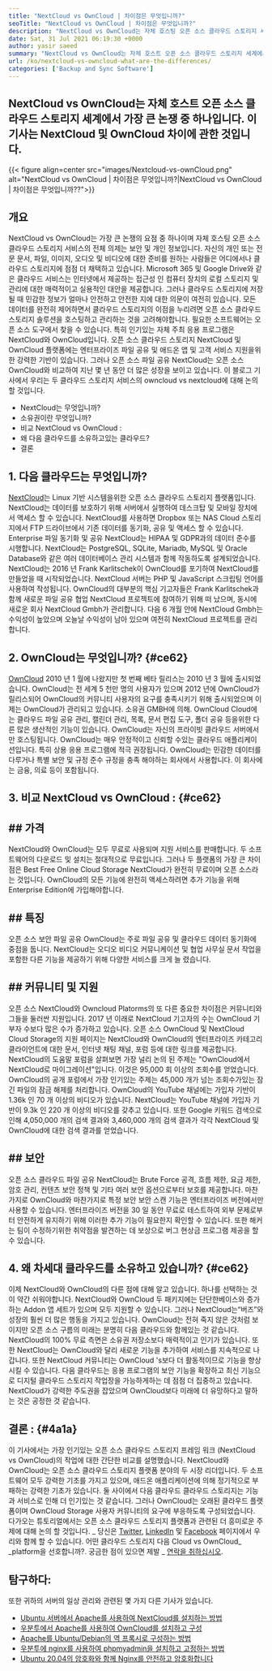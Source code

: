 ```yaml
---
title: "NextCloud vs OwnCloud | 차이점은 무엇입니까?" 
seoTitle: "NextCloud vs OwnCloud | 차이점은 무엇입니까?" 
description: "NextCloud vs OwnCloud는 자체 호스팅 오픈 소스 클라우드 스토리지 세계에서 가장 큰 논쟁 중 하나입니다. 이 기사는 NextCloud와 OwnCloud에 관한 것입니다." 
date: Sat, 31 Jul 2021 06:19:30 +0000
author: yasir saeed
summary: "NextCloud vs OwnCloud는 자체 호스트 오픈 소스 클라우드 스토리지 세계에서 가장 큰 논쟁 중 하나입니다. 이 기사는 NextCloud 및 OwnCloud 차이에 관한 것입니다." 
url: /ko/nextcloud-vs-owncloud-what-are-the-differences/
categories: ['Backup and Sync Software']
---
```


## NextCloud vs OwnCloud는 자체 호스트 오픈 소스 클라우드 스토리지 세계에서 가장 큰 논쟁 중 하나입니다. 이 기사는 NextCloud 및 OwnCloud 차이에 관한 것입니다.

{{< figure align=center src="images/Nextcloud-vs-ownCloud.png" alt="NextCloud vs OwnCloud | 차이점은 무엇입니까?|NextCloud vs OwnCloud | 차이점은 무엇입니까??">}}


##  **개요** 
NextCloud vs OwnCloud는 가장 큰 논쟁의 요점 중 하나이며 자체 호스팅 오픈 소스 클라우드 스토리지 서비스의 전체 의제는 보안 및 개인 정보입니다. 자신의 개인 또는 전문 문서, 파일, 이미지, 오디오 및 비디오에 대한 준비를 원하는 사람들은 어디에서나 클라우드 스토리지에 점점 더 채택하고 있습니다. Microsoft 365 및 Google Drive와 같은 클라우드 서비스는 인터넷에서 제공하는 접근성 인 컴퓨터 장치의 로컬 스토리지 및 관리에 대한 매력적이고 실용적인 대안을 제공합니다. 그러나 클라우드 스토리지에 저장 될 때 민감한 정보가 얼마나 안전하고 안전한 지에 대한 의문이 여전히 있습니다.
모든 데이터를 완전히 제어하면서 클라우드 스토리지의 이점을 누리려면 오픈 소스 클라우드 스토리지 솔루션을 호스팅하고 관리하는 것을 고려해야합니다. 필요한 소프트웨어는 오픈 소스 도구에서 찾을 수 있습니다. 특히 인기있는 자체 주최 응용 프로그램은 NextCloud와 OwnCloud입니다. 오픈 소스 클라우드 스토리지 NextCloud 및 OwnCloud 플랫폼에는 엔터프라이즈 파일 공유 및 애드온 앱 및 고객 서비스 지원을위한 강력한 기반이 있습니다. 그러나 오픈 소스 파일 공유 NextCloud는 오픈 소스 OwnCloud와 비교하여 지난 몇 년 동안 더 많은 성장을 보이고 있습니다. 이 블로그 기사에서 우리는 두 클라우드 스토리지 서비스의 owncloud vs nextcloud에 대해 논의 할 것입니다.
  * NextCloud는 무엇입니까?
  * 소유권이란 무엇입니까?
  * 비교 NextCloud vs OwnCloud :
  * 왜 다음 클라우드를 소유하고있는 클라우드?
  * 결론

## 1. 다음 클라우드는 무엇입니까?
[NextCloud][1]는 Linux 기반 시스템을위한 오픈 소스 클라우드 스토리지 플랫폼입니다. NextCloud는 데이터를 보호하기 위해 서버에서 실행하여 데스크탑 및 모바일 장치에서 액세스 할 수 있습니다. NextCloud를 사용하면 Dropbox 또는 NAS Cloud 스토리지에서 FTP 드라이브에서 기존 데이터를 동기화, 공유 및 액세스 할 수 있습니다. Enterprise 파일 동기화 및 공유 NextCloud는 HIPAA 및 GDPR과의 데이터 준수를 시행합니다. NextCloud는 PostgreSQL, SQLite, Mariadb, MySQL 및 Oracle Database와 같은 여러 데이터베이스 관리 시스템과 함께 작동하도록 설계되었습니다.
NextCloud는 2016 년 Frank Karlitschek이 OwnCloud를 포기하여 NextCloud를 만들었을 때 시작되었습니다. NextCloud 서버는 PHP 및 JavaScript 스크립팅 언어를 사용하여 작성됩니다. OwnCloud의 대부분의 핵심 기고자들은 Frank Karlitschek과 함께 새로운 파일 공유 협업 NextCloud 프로젝트에 참여하기 위해 떠 났으며, 동시에 새로운 회사 NextCloud Gmbh가 관리합니다. 다음 6 개월 안에 NextCloud Gmbh는 수익성이 높았으며 오늘날 수익성이 남아 있으며 여전히 NextCloud 프로젝트를 관리합니다.

## 2. OwnCloud는 무엇입니까?   {#ce62}
[OwnCloud][2] 2010 년 1 월에 나왔지만 첫 번째 베타 릴리스는 2010 년 3 월에 출시되었습니다. OwnCloud는 전 세계 5 천만 명의 사용자가 있으며 2012 년에 OwnCloud가 릴리스되어 OwnCloud의 커뮤니티 사용자의 요구를 충족시키기 위해 출시되었으며 이제는 OwnCloud가 관리되고 있습니다. 소유권 GMBH에 의해. OwnCloud Cloud에는 클라우드 파일 공유 관리, 캘린더 관리, 목록, 문서 편집 도구, 폴더 공유 등을위한 다른 많은 생산적인 기능이 있습니다. OwnCloud는 자신의 프라이빗 클라우드 서버에서만 호스팅됩니다.
OwnCloud는 매우 안정적이고 신뢰할 수있는 클라우드 애플리케이션입니다. 특히 상용 응용 프로그램에 적극 권장됩니다. OwnCloud는 민감한 데이터를 다루거나 특별 보안 및 규정 준수 규정을 충족 해야하는 회사에서 사용합니다. 이 회사에는 금융, 의료 등이 포함됩니다.

## 3. 비교 NextCloud vs OwnCloud :   {#ce62}

## ##  **가격** 
NextCloud와 OwnCloud는 모두 무료로 사용되며 지원 서비스를 판매합니다. 두 소프트웨어의 다운로드 및 설치는 절대적으로 무료입니다. 그러나 두 플랫폼의 가장 큰 차이점은 Best Free Online Cloud Storage NextCloud가 완전히 무료이며 오픈 소스라는 것입니다. OwnCloud의 모든 기능에 완전히 액세스하려면 추가 기능을 위해 Enterprise Edition에 가입해야합니다.

## ## **특징**
오픈 소스 보안 파일 공유 OwnCloud는 주로 파일 공유 및 클라우드 데이터 동기화에 중점을 둡니다. NextCloud는 오디오 비디오 커뮤니케이션 및 협업 사무실 문서 작업을 포함한 다른 기능을 제공하기 위해 다양한 서비스를 크게 늘 렸습니다.

## ##  **커뮤니티**  및 지원
오픈 소스 NextCloud와 Owncloud Platorms의 또 다른 중요한 차이점은 커뮤니티와 그들을 둘러싼 지원입니다. 2017 년 이래로 NextCloud 기고자의 수는 OwnCloud 기부자 수보다 많은 수가 증가하고 있습니다. 오픈 소스 OwnCloud 및 NextCloud Cloud Storage의 지원 페이지는 NextCloud와 OwnCloud의 엔터프라이즈 카테고리 클라이언트에 대한 문서, 인터넷 채팅 채널, 포럼 등에 대한 링크를 제공합니다.
NextCloud의 도움말 포럼을 살펴보면 가장 널리 논의 된 주제는 "OwnCloud에서 NextCloud로 마이그레이션"입니다. 이것은 95,000 회 이상의 조회수를 얻었습니다. OwnCloud의 공개 포럼에서 가장 인기있는 주제는 45,000 개가 넘는 조회수가있는 잠긴 파일의 잠금 해제를 처리합니다. OwnCloud의 YouTube 채널에는 가입자 기반이 1.36k 인 70 개 이상의 비디오가 있습니다. NextCloud는 YouTube 채널에 가입자 기반이 9.3k 인 220 개 이상의 비디오를 갖추고 있습니다. 또한 Google 키워드 검색으로 인해 4,050,000 개의 검색 결과와 3,460,000 개의 검색 결과가 각각 NextCloud 및 OwnCloud에 대한 검색 결과를 얻었습니다.

## ## **보안**
오픈 소스 클라우드 파일 공유 NextCloud는 Brute Force 공격, 흐름 제한, 요금 제한, 암호 관리, 컨텐츠 보안 정책 및 기타 여러 보안 옵션으로부터 보호를 제공합니다. 마찬가지로 OwnCloud와 마찬가지로 특정 보안 보안 스캔 기능은 엔터프라이즈 버전에서만 사용할 수 있습니다. 엔터프라이즈 버전을 30 일 동안 무료로 테스트하여 외부 문제로부터 안전하게 유지하기 위해 이러한 추가 기능이 필요한지 확인할 수 있습니다.
또한 해커는 팀이 수정하기위한 취약점을 발견하는 데 보상으로 버그 현상금 프로그램 제공을 할 수 있습니다.

## 4. 왜 차세대 클라우드를 소유하고 있습니까?   {#ce62}
이제 NextCloud와 OwnCloud의 다른 점에 대해 알고 있습니다. 하나를 선택하는 것이 약간 쉬워야합니다. NextCloud와 OwnCloud 두 패키지에는 단단한베이스와 증가하는 Addon 앱 세트가 있으며 모두 지원할 수 있습니다. 그러나 NextCloud는“버즈”와 성장의 훨씬 더 많은 행동을 가지고 있습니다. OwnCloud는 전혀 죽지 않은 것처럼 보이지만 오픈 소스 구름의 미래는 분명히 다음 클라우드와 함께있는 것 같습니다.
NextCloud의 100% 무료 측면은 소유권 저장소보다 매력적이고 인기가 있습니다. 또한 NextCloud는 OwnCloud와 달리 새로운 기능을 추가하여 서비스를 지속적으로 나갑니다. 또한 NextCloud 커뮤니티는 OwnCloud 's보다 더 활동적이므로 기능을 향상시킬 수 있습니다. 다음 클라우드는 응용 프로그램의 보안 기능을 확장하고 최신 기능으로 디지털 클라우드 스토리지 작업장을 가능하게하는 데 점점 더 집중하고 있습니다. NextCloud가 강력한 주도권을 잡았으며 OwnCloud보다 미래에 더 유망하다고 말하는 것은 공정한 것 같습니다.

## 결론 :   {#4a1a}
이 기사에서는 가장 인기있는 오픈 소스 클라우드 스토리지 프레임 워크 (NextCloud vs OwnCloud)의 작업에 대한 간단한 비교를 설명했습니다. NextCloud와 OwnCloud는 오픈 소스 클라우드 스토리지 플랫폼 분야의 두 시장 리더입니다. 두 소프트웨어 모두 강력한 기초를 가지고 있으며, 애드온 애플리케이션에 의해 정기적으로 부패하는 강력한 기초가 있습니다. 둘 사이에서 다음 클라우드 클라우드 스토리지는 기능과 서비스로 인해 더 인기있는 것 같습니다. 그러나 OwnCloud는 오래된 클라우드 플랫폼이며 OwnCloud Storage 사용자 커뮤니티의 요구에 부응하도록 구성되었습니다. 다가오는 튜토리얼에서는 오픈 소스 클라우드 스토리지 플랫폼과 관련된 더 흥미로운 주제에 대해 논의 할 것입니다.
_ 당신은 [Twitter][3], [LinkedIn][4] 및 [Facebook][5] 페이지에서 우리와 함께 할 수 있습니다. 어떤 클라우드 스토리지 다음 Cloud vs OwnCloud_ _platform을 선호합니까?. 궁금한 점이 있으면 제발 _ [연락을 취하십시오][6].

## 탐구하다:
또한 귀하의 서버의 일상 관리와 관련된 몇 가지 다른 기사가 있습니다.
  * [Ubuntu 서버에서 Apache를 사용하여 NextCloud를 설치하는 방법][7]
  * [우분투에서 Apache를 사용하여 OwnCloud를 설치하고 구성][8]
  * [Apache를 Ubuntu/Debian의 역 프록시로 구성하는 방법][9]
  * [우분투에 nginx를 사용하여 phpmyadmin을 설치하고 고정하는 방법][10]
  * [Ubuntu 20.04의 암호화와 함께 Nginx를 안전하고 암호화합니다][11]

  
[1]: https://products.containerize.com/backup-and-sync/nextcloud/
[2]: https://products.containerize.com/backup-and-sync/owncloud/
[3]: https://twitter.com/containerize_co
[4]: https://www.linkedin.com/company/containerize/
[5]: http://facebook.com/containerize
[6]: mailto:yasir.saeed@aspose.com
[7]: https://blog.containerize.com/backup-and-sync-software/how-to-install-nextcloud-with-apache-on-ubuntu-server/
[8]: https://blog.containerize.com/backup-and-sync-software/how-to-install-and-configure-owncloud-with-apache-on-ubuntu/
[9]: https://blog.containerize.com/web-server-solution-stack/how-to-configure-apache-as-a-reverse-proxy-for-ubuntudebian/
[10]: https://blog.containerize.com/web-server-solution-stack/how-to-install-and-secure-phpmyadmin-with-nginx-on-ubuntu/
[11]: https://blog.containerize.com/web-server-solution-stack/how-to-secure-nginx-with-letsencrypt-on-ubuntu-20-04/
